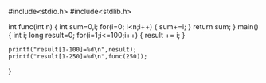 #include<stdio.h>
#include<stdlib.h>

int func(int n)
{
         int sum=0,i;
         for(i=0; i<n;i++)
         {
             sum+=i;
          }
          return sum;
}
main()
{
    int i;
    long result=0;
    for(i=1;i<=100;i++)
    {
         result += i;
     }
    
    printf("result[1-100]=%d\n",result);
    printf("result[1-250]=%d\n",func(250));
}
